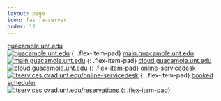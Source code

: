 ```yaml
---
layout: page
icon: fas fa-server
order: 12
---
```

[guacamole.unt.edu](http://guacamole.unt.edu/ 'Guacamole Portal')<br>[![guacamole.unt.edu](https://img.shields.io/website-up-down-green-red/http/guacamole.unt.edu.svg)](http://guacamole.unt.edu/)
{: .flex-item-pad} 
[main.guacamole.unt.edu](http://main.guacamole.unt.edu/ 'Physical Guacamole Portal')<br>[![main.guacamole.unt.edu](https://img.shields.io/website-up-down-green-red/http/main.guacamole.unt.edu.svg)](http://main.guacamole.unt.edu/)
{: .flex-item-pad}
[cloud.guacamole.unt.edu](http://cloud.guacamole.unt.edu/ 'Virtual Guacamole Portal')<br>[![cloud.guacamole.unt.edu](https://img.shields.io/website-up-down-green-red/http/cloud.guacamole.unt.edu.svg)](http://cloud.guacamole.unt.edu)
{: .flex-item-pad}
[online-servicedesk](https://itservices.cvad.unt.edu/online-servicedesk/ 'CVAD Online Service Desk')<br>[![itservices.cvad.unt.edu/online-servicedesk](https://img.shields.io/website-up-down-green-red/http/itservices.cvad.unt.edu/online-servicedesk.svg)](https://itservices.cvad.unt.edu/online-servicedesk)
{: .flex-item-pad}
[booked scheduler](http://itservices.cvad.unt.edu/reservations/ 'Booked Scheduler')<br>[![itservices.cvad.unt.edu/reservations](https://img.shields.io/website-up-down-green-red/http/itservices.cvad.unt.edu/reservations.svg)](http://itservices.cvad.unt.edu/reservations)
{: .flex-item-pad}

<!-- 
main-db.guacamole.unt.edu [![main-db.guacamole.unt.edu](https://img.shields.io/website-up-down-green-red/http/main-db.guacamole.unt.edu.svg)](http://main-db.guacamole.unt.edu/)
{: .flex-item}
-->

